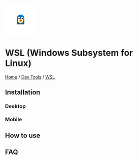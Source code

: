 <img src="./images/logo.png" width=100px alt="WSL Logo"/>

# WSL (Windows Subsystem for Linux)

[Home](../../Readme.md) / [Dev Tools](../dev-tools.md) / [WSL](tool.md)

## Installation

### Desktop

### Mobile

## How to use

## FAQ
